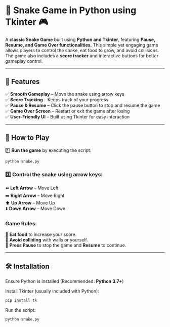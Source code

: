 # 🐍 Snake Game in Python using Tkinter 🎮

A **classic Snake Game** built using **Python and Tkinter**, featuring **Pause, Resume, and Game Over functionalities**. This simple yet engaging game allows players to control the snake, eat food to grow, and avoid collisions. The game also includes a **score tracker** and interactive buttons for better gameplay control.

---

## 📌 Features
✅ **Smooth Gameplay** – Move the snake using arrow keys  
✅ **Score Tracking** – Keeps track of your progress  
✅ **Pause & Resume** – Click the pause button to stop and resume the game  
✅ **Game Over Screen** – Restart or exit the game after losing  
✅ **User-Friendly UI** – Built using Tkinter for easy interaction  

---

## 🚀 How to Play
1️⃣ **Run the game** by executing the script:
   ```bash
   python snake.py
```
### 2️⃣ Control the snake using arrow keys:

⬅️ **Left Arrow** – Move Left  
➡️ **Right Arrow** – Move Right  
⬆️ **Up Arrow** – Move Up  
⬇️ **Down Arrow** – Move Down  

### Game Rules:

🥕 **Eat food** to increase your score.  
🚧 **Avoid colliding** with walls or yourself.  
🔄 **Press Pause** to stop the game and **Resume** to continue.  

---

## 🛠 Installation

Ensure Python is installed (Recommended: **Python 3.7+**)

Install Tkinter (usually included with Python):
```bash
pip install tk
```

Run the script:
```bash
python snake.py
```

